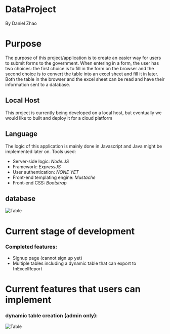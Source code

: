 # DataProject
By Daniel Zhao
# Purpose
The purpose of this project/application is to create an easier way for users to submit forms to the government. When entering in a form, the user has two choices: the first choice is to fill in the form on the browser and the second choice is to convert the table into an excel sheet and fill it in later. Both the table in the browser and the excel sheet can be read and have their information sent to a database.

## Local Host
This project is currently being developed on a local host, but eventually we would like to built and deploy it for a cloud platform

## Language
The logic of this application is mainly done in Javascript and Java might be implemented later on. Tools used:
- Server-side logic: *Node.JS*
- Framework: *ExpressJS*
- User authentication: *NONE YET*
- Front-end templating engine: *Mustache*
- Front-end CSS: *Bootstrap*


## database
![Table](https://raw.githubusercontent.com/mzhao123/DataProject/master/pictures/database.png)


# Current stage of development
### Completed features:
- Signup page (cannot sign up yet)
- Multiple tables including a dynamic table that can export to fnExcelReport

# Current features that users can implement
### dynamic table creation (admin only):
![Table](https://raw.githubusercontent.com/mzhao123/DataProject/master/pictures/EditableForm.png)
